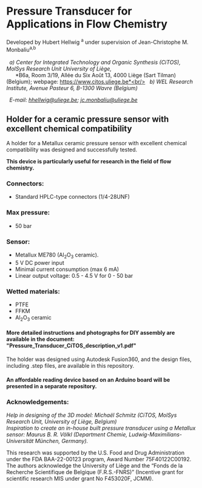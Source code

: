 # Pressure Transducer for Applications in Flow Chemistry
Developed by Hubert Hellwig	<sup>a</sup> under supervision of Jean-Christophe M. Monbaliu<sup>a,b</sup><br/><br/>
&nbsp; *a) Center for Integrated Technology and Organic Synthesis (CiTOS), MolSys Research Unit University of Liège,*<br/>
&nbsp; &nbsp; &nbsp; *B6a, Room 3/19, Allée du Six Août 13, 4000 Liège (Sart Tilman) (Belgium); webpage: https://www.citos.uliege.be*<br/>
&nbsp; *b)	WEL Research Institute, Avenue Pasteur 6, B-1300 Wavre (Belgium)*

&nbsp; *E-mail: hhellwig@uliege.be; jc.monbaliu@uliege.be*


## Holder for a ceramic pressure sensor with excellent chemical compatibility
A holder for a Metallux ceramic pressure sensor with excellent chemical compatibility was designed and successfully tested.

**This device is particularly useful for research in the field of flow chemistry.**

### Connectors:
 - Standard HPLC-type connectors (1/4-28UNF)
### Max pressure:
- 50 bar

### Sensor:
- Metallux ME780 (Al<sub>2</sub>O<sub>3</sub> ceramic).
- 5 V DC power input
- Minimal current consumption (max 6 mA)
- Linear output voltage: 0.5 - 4.5 V for 0 - 50 bar

### Wetted materials:
- PTFE
- FFKM
- Al<sub>2</sub>O<sub>3</sub> ceramic

#### More detailed instructions and photographs for DIY assembly are available in the document: "Pressure_Transducer_CiTOS_description_v1.pdf"

The holder was designed using Autodesk Fusion360, and the design files, including .step files, are available in this repository.

#### An affordable reading device based on an Arduino board will be presented in a separate repository.

### Acknowledgements: <br/>
*Help in designing of the 3D model: Michaël Schmitz (CiTOS, MolSys Research Unit, University of Liège, Belgium)*<br/>
*Inspiration to create an in-house built pressure transducer using a Metallux sensor: Maurus B. R. Völkl (Department Chemie, Ludwig-Maximilians-Universität München, Germany).*

This research was supported by the U.S. Food and Drug Administration under the FDA BAA-22-00123 program, Award Number 75F40122C00192. The authors acknowledge the University of Liège and the “Fonds de la Recherche Scientifique de Belgique (F.R.S.-FNRS)” (Incentive grant for scientific research MIS under grant No F453020F, JCMM).
